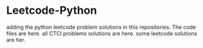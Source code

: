 # Leetcode-Python
adding the python leetcode problem solutions in this repositories. 
The code files are here.
all CTCI problems solutions are here.
some leetcode solutions are her.






















































































































































































































































































































































































































































































































































































































